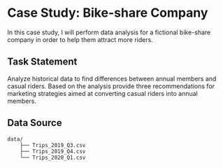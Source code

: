# Case Study: Bike-share Company
In this case study, I will perform data analysis for a fictional bike-share company in order to help them attract more riders. 
## Task Statement
Analyze historical data to find differences between annual members and casual riders. Based on the analysis provide three recommendations for marketing strategies aimed at converting casual riders into annual members.
## Data Source
```
data/
    ├── Trips_2019_Q3.csv
    ├── Trips_2019_Q4.csv
    └── Trips_2020_Q1.csv
```
